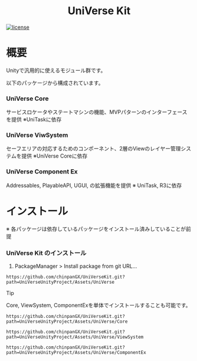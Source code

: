<h1 align="center">UniVerse Kit</h1>

[![license](https://img.shields.io/badge/LICENSE-MIT-green.svg)](LICENSE.md)

# 概要

Unityで汎用的に使えるモジュール群です。

以下のパッケージから構成されています。

### UniVerse Core
サービスロケータやステートマシンの機能、MVPパターンのインターフェースを提供
※UniTaskに依存

### UniVerse ViwSystem

セーフエリアの対応するためのコンポーネント、2層のViewのレイヤー管理システムを提供
※UniVerse Coreに依存

### UniVerse Component Ex

Addressables, PlayableAPI, UGUI, の拡張機能を提供
※ UniTask, R3に依存

# インストール
※ 各パッケージは依存しているパッケージをインストール済みしていることが前提

### UniVerse Kit のインストール
1. PackageManager > Install package from git URL...
```
https://github.com/chinpanGX/UniVerseKit.git?path=UniVerseUnityProject/Assets/UniVerse
```

> [!TIP]
> Core, ViewSystem, ComponentExを単体でインストールすることも可能です。
> 
> `https://github.com/chinpanGX/UniVerseKit.git?path=UniVerseUnityProject/Assets/UniVerse/Core`
> 
> `https://github.com/chinpanGX/UniVerseKit.git?path=UniVerseUnityProject/Assets/UniVerse/ViewSystem`
> 
> `https://github.com/chinpanGX/UniVerseKit.git?path=UniVerseUnityProject/Assets/UniVerse/ComponentEx`
